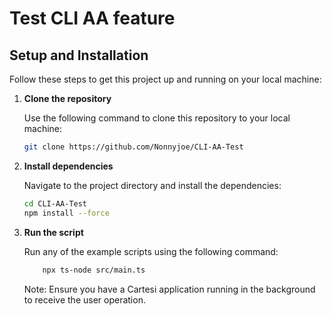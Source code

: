 # Test CLI AA feature

## Setup and Installation

Follow these steps to get this project up and running on your local machine:

1. **Clone the repository**

   Use the following command to clone this repository to your local machine:

   ```bash
   git clone https://github.com/Nonnyjoe/CLI-AA-Test
   ```

2. **Install dependencies**

   Navigate to the project directory and install the dependencies:

   ```bash
   cd CLI-AA-Test
   npm install --force
   ```

3. **Run the script**

   Run any of the example scripts using the following command:

   ```bash
       npx ts-node src/main.ts
   ```

   Note: Ensure you have a Cartesi application running in the background to receive the user operation.